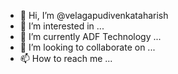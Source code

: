 - 👋 Hi, I’m @velagapudivenkataharish
- 👀 I’m interested in ...
- 🌱 I’m currently ADF Technology ...
- 💞️ I’m looking to collaborate on ...
- 📫 How to reach me ...

<!---
velagapudivenkataharish/velagapudivenkataharish is a ✨ special ✨ repository because its `README.md` (this file) appears on your GitHub profile.
You can click the Preview link to take a look at your changes.
--->
